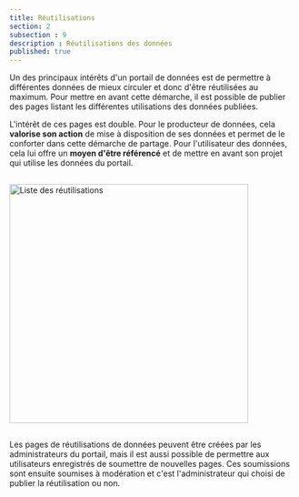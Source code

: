 ```yaml
---
title: Réutilisations
section: 2
subsection : 9
description : Réutilisations des données
published: true
---
```


Un des principaux intérêts d'un portail de données est de permettre à différentes données de mieux circuler et donc d'être réutilisées au maximum. Pour mettre en avant cette démarche, il est possible de publier des pages listant les différentes utilisations des données publiées.

L'intérêt de ces pages est double. Pour le producteur de données, cela **valorise son action** de mise à disposition de ses données et permet de le conforter dans cette démarche de partage. Pour l'utilisateur des données, cela lui offre un **moyen d'être référencé** et de mettre en avant son projet qui utilise les données du portail.

<img src="./images/functional-presentation/reuses.png"
     height="420" style="margin:15px auto;" alt="Liste des réutilisations" />

Les pages de réutilisations de données peuvent être créées par les administrateurs du portail, mais il est aussi possible de permettre aux utilisateurs enregistrés de soumettre de nouvelles pages. Ces soumissions sont ensuite soumises à modération et c'est l'administrateur qui choisi de publier la réutilisation ou non.


